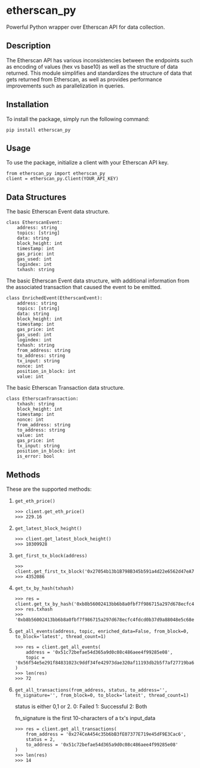 # etherscan_py

Powerful Python wrapper over Etherscan API for data collection. 

## Description 

The Etherscan API has various inconsistencies between the endpoints such as encoding of values (hex vs base10) as well as the structure of data returned. This module simplifies and standardizes the structure of data that gets returned from Etherscan, as well as provides performance improvements such as parallelization in queries.

## Installation

To install the package, simply run the following command:

```
pip install etherscan_py
```

## Usage

To use the package, initialize a client with your Etherscan API key. 

```
from etherscan_py import etherscan_py
client = etherscan_py.Client(YOUR_API_KEY)
```

## Data Structures

The basic Etherscan Event data structure.

```
class EtherscanEvent:
    address: string
    topics: [string]
    data: string
    block_height: int
    timestamp: int
    gas_price: int
    gas_used: int
    logindex: int
    txhash: string
```

The basic Etherscan Event data structure, with additional information from the associated transaction that caused the event to be emitted. 

```
class EnrichedEvent(EtherscanEvent):
    address: string
    topics: [string]
    data: string
    block_height: int
    timestamp: int
    gas_price: int
    gas_used: int
    logindex: int
    txhash: string
    from_address: string
    to_address: string
    tx_input: string
    nonce: int
    position_in_block: int
    value: int
```

The basic Etherscan Transaction data structure. 

```
class EtherscanTransaction:
    txhash: string
    block_height: int
    timestamp: int
    nonce: int
    from_address: string
    to_address: string
    value: int
    gas_price: int
    tx_input: string
    position_in_block: int
    is_error: bool
```

## Methods


These are the supported methods:

1. `get_eth_price()`
	```
	>>> client.get_eth_price()
	>>> 229.16
	```
2. `get_latest_block_height()`
	```
	>>> client.get_latest_block_height()
	>>> 10309928
	```
3. `get_first_tx_block(address)`
	```
	>>> client.get_first_tx_block('0x27054b13b1B798B345b591a4d22e6562d47eA75a')
	>>> 4352086
	```
4. `get_tx_by_hash(txhash)`
	```
	>>> res = client.get_tx_by_hash('0xb8b56002413bb6b8a0fbf7f986715a297d678ecfc4fdcd0b37d9a88048e5c68e')
	>>> res.txhash
	>>> '0xb8b56002413bb6b8a0fbf7f986715a297d678ecfc4fdcd0b37d9a88048e5c68e'
	```
5. `get_all_events(address, topic, enriched_data=False, from_block=0, to_block='latest', thread_count=1)`
	```
	>>> res = client.get_all_events(
		address = '0x51c72befae54d365a9d0c08c486aee4f99285e08',
		topic = '0x56f54e5e291f84831023c9ddf34fe42973dae320af11193db2b5f7af27719ba6'		
	)
	>>> len(res)
	>>> 72
	```

6. `get_all_transactions(from_address, status, to_address='', fn_signature='', from_block=0, to_block='latest', thread_count=1)`
	
	status is either 0,1 or 2. 
        0: Failed
        1: Successful
        2: Both

	fn_signature is the first 10-characters of a tx's input_data 

	```
	>>> res = client.get_all_transactions(
		from_address = '0x274CeA454c35b6bB3fE07377E719e45dF9E3Cac6',
		status = 2,
		to_address = '0x51c72befae54d365a9d0c08c486aee4f99285e08'
	)
	>>> len(res)
	>>> 14
	```
